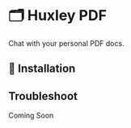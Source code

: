 # 🗂 Huxley PDF

Chat with your personal PDF docs.

## :rocket: Installation

## Troubleshoot

Coming Soon     
